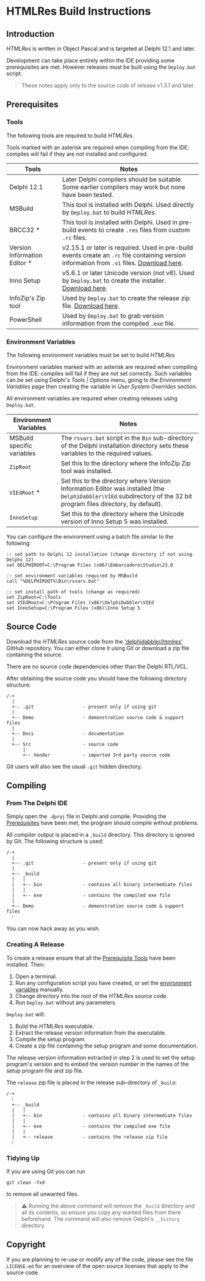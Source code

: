 # HTMLRes Build Instructions

## Introduction

_HTMLRes_ is written in Object Pascal and is targeted at Delphi 12.1 and later.

Development can take place entirely within the IDE providing some prerequisites are met. However releases must be built using the `Deploy.bat` script.

> These notes apply only to the source code of release v1.3.1 and later.

## Prerequisites

### Tools 

The following tools are required to build _HTMLRes_. 

Tools marked with an asterisk are required when compiling from the IDE: compiles will fail if they are not installed and configured.

| Tools | Notes |
|-------|--------|
| Delphi 12.1 | Later Delphi compilers should be suitable. Some earlier compilers may work but none have been tested. |
| MSBuild | This tool is installed with Delphi. Used directly by `Deploy.bat` to build _HTMLRes_. |
| BRCC32 * | This tool is installed with Delphi. Used in pre-build events to create `.res` files from custom `.rc` files. |
| Version Information Editor * | v2.15.1 or later is required. Used in pre-build events create an `.rc` file containing version information from `.vi` files. [Download here](https://github.com/delphidabbler/vied/releases). |
| Inno Setup | v5.6.1 or later Unicode version (not v6). Used by `Deploy.bat` to create the installer. [Download here](https://www.innosetup.com/). |
| InfoZip's Zip tool | Used by `Deploy.bat` to create the release zip file. [Download here](https://delphidabbler.com/extras/info-zip). |
| PowerShell | Used by `Deploy.bat` to grab version information from the compiled `.exe` file. |

### Environment Variables

The following environment variables must be set to build _HTMLRes_

Environment variables marked with an asterisk are required when compiling from the IDE: compiles will fail if they are not set correctly. Such variables can be set using Delphi's _Tools | Options_ menu, going to the _Environment Variables_ page then creating the variable in _User System Overrides_ section.

All environment variables are required when creating releases using `Deploy.bat`.

| Environment Variables | Notes |
|-----------------------|-------|
| MSBuild specific variables | The `rsvars.bat` script in the `Bin` sub-directory of the Delphi installation directory sets these variables to the required values. |
| `ZipRoot` | Set this to the directory where the InfoZip Zip tool was installed. |
| `VIEdRoot` * | Set this to the directory where Version Information Editor was installed (the `DelphiDabbler\VIEd` subdirectory of the 32 bit program files directory, by default). |
| `InnoSetup` | Set this to the directory where the Unicode version of Inno Setup 5 was installed. |

You can configure the environment using a batch file similar to the following:

```batch
:: set path to Delphi 12 installation (change directory if not using Delphi 12)
set DELPHIROOT=C:\Program Files (x86)\Embarcadero\Studio\23.0

:: set environment variables required by MSBuild
call "%DELPHIROOT%\Bin\rsvars.bat"

:: set install path of tools (change as required)
set ZipRoot=C:\Tools
set VIEdRoot=C:\Program Files (x86)\DelphiDabbler\VIEd
set InnoSetup=C:\Program Files (x86)\Inno Setup 5
```

## Source Code

Download the _HTMLRes_ source code from the ['delphidabbler/htmlres'](https://github.com/delphidabbler/htmlres) GitHub repository. You can either clone it using Git or download a zip file containing the source.

There are no source code dependencies other than the Delphi RTL/VCL.

After obtaining the source code you should have the following directory structure:
</p>

```text
/-+
  |
  +-- .git                  - present only if using git
  |
  +-- Demo                  - demonstration source code & support files
  |
  +-- Docs                  - documentation
  |
  +-- Src                   - source code
      |
      +-- Vendor            - imported 3rd party source code
```

Git users will also see the usual `.git` hidden directory.

## Compiling

### From The Delphi IDE

Simply open the `.dproj` file in Delphi and compile. Providing the [Prerequisites](#prerequisites) have been met, the program should compile without problems.

All compiler output is placed in a `_build` directory. This directory is ignored by Git. The following structure is used:

```text
/-+
  |
  +-- .git                  - present only if using git
  |
  +-- _build
  |   |
  |   +-- bin               - contains all binary intermediate files
  |   |
  |   +-- exe               - contains the compiled exe file
  |
  +-- Demo                  - demonstration source code & support files
  ⁞
```

You can now hack away as you wish.

### Creating A Release

To create a release ensure that all the [Prerequisite Tools](#tools) have been installed. Then:

1. Open a terminal.
2. Run any configuration script you have created, or set the [environment variables](#environment-variables) manually.
3. Change directory into the root of the _HTMLRes_ source code.
4. Run `Deploy.bat` without any parameters.

`Deploy.bat` will:

1. Build the _HTMLRes_ executable.
2. Extract the release version information from the executable.
3. Compile the setup program.
4. Create a zip file containing the setup program and some documentation.

The release version information extracted in step 2 is used to set the setup program's version and to embed the version number in the names of the setup program file and zip file.

The `release` zip file is placed in the release sub-directory of `_build`:

```text
/-+
  ⁞
  +-- _build
  |   |
  |   +-- bin               - contains all binary intermediate files
  |   |
  |   +-- exe               - contains the compiled exe file
  |   |
  |   +-- release           - contains the release zip file
  ⁞
```

### Tidying Up

If you are using Git you can run

```test
git clean -fxd
```

to remove all unwanted files.

> :warning: Running the above command will remove the `_build` directory and all its contents, so ensure you copy any wanted files from there beforehand. The command will also remove Delphi's `__history` directory.

## Copyright
  
If you are planning to re-use or modify any of the code, please see the file `LICENSE.md` for an overview of the open source licenses that apply
to the source code.
